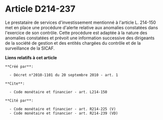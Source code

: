 # Article D214-237

Le prestataire de services d'investissement mentionné à l'article L. 214-150 met en place une procédure d'alerte relative aux
anomalies constatées dans l'exercice de son contrôle. Cette procédure est adaptée à la nature des anomalies constatées et
prévoit une information successive des dirigeants de la société de gestion et des entités chargées du contrôle et de la
surveillance de la SICAF.

**Liens relatifs à cet article**

	**Créé par**:

	  - Décret n°2010-1101 du 20 septembre 2010 - art. 1

	**Cite**:

	  - Code monétaire et financier - art. L214-150

	**Cité par**:

	  - Code monétaire et financier - art. R214-225 (V)
	  - Code monétaire et financier - art. R214-239 (VD)
